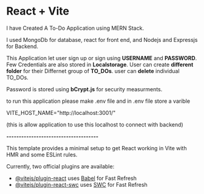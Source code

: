 # React + Vite

I have Created A To-Do Application using MERN Stack.

I used MongoDb for database, react for front end, and Nodejs and Expressjs for Backend.

This Application let user sign up or sign using **USERNAME** and **PASSWORD**.
Few Credentials are also stored in **Localstorage**.
User can create **different folder** for their Differnet group of **TO_DOs**.
user can **delete** individual TO_DOs. 

Password is stored using **bCrypt.js** for security measurments.

to run this application please make .env file and in .env file store a varible 

VITE_HOST_NAME="http://localhost:3001/"

(this is allow application to use this localhost to connect with backend)


**-------------------------------------**


This template provides a minimal setup to get React working in Vite with HMR and some ESLint rules.

Currently, two official plugins are available:

- [@vitejs/plugin-react](https://github.com/vitejs/vite-plugin-react/blob/main/packages/plugin-react/README.md) uses [Babel](https://babeljs.io/) for Fast Refresh
- [@vitejs/plugin-react-swc](https://github.com/vitejs/vite-plugin-react-swc) uses [SWC](https://swc.rs/) for Fast Refresh
